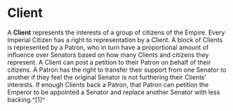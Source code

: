 # Client
A **Client** represents the interests of a group of citizens of the Empire. Every Imperial Citizen has a right to representation by a Client. A block of Clients is represented by a Patron, who in turn have a proportional amount of influence over Senators based on how many Clients and citizens they represent. A Client can post a petition to their Patron on behalf of their citizens. A Patron has the right to transfer their support from one Senator to another if they feel the original Senator is not furthering their Clients' interests. If enough Clients back a Patron, that Patron can petition the Emperor to be appointed a Senator and replace another Senator with less backing.^[1]^